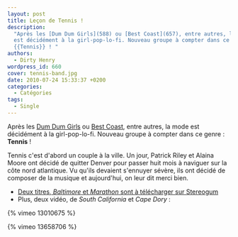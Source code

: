 ```yaml
---
layout: post
title: Leçon de Tennis !
description:
  "Après les [Dum Dum Girls](588) ou [Best Coast](657), entre autres, la mode
  est décidément à la girl-pop-lo-fi. Nouveau groupe à compter dans ce genre :
  {{Tennis}} ! "
authors:
  - Dirty Henry
wordpress_id: 660
cover: tennis-band.jpg
date: 2010-07-24 15:33:37 +0200
categories:
  - Catégories
tags:
  - Single
---
```


Après les [Dum Dum Girls](588) ou [Best Coast](657), entre autres, la mode est
décidément à la girl-pop-lo-fi. Nouveau groupe à compter dans ce genre :
**Tennis** !

Tennis c'est d'abord un couple à la ville. Un jour, Patrick Riley et Alaina
Moore ont décidé de quitter Denver pour passer huit mois à naviguer sur la côte
nord atlantique. Vu qu'ils devaient s'ennuyer sévère, ils ont décidé de composer
de la musique et aujourd'hui, on leur dit merci bien.

- [Deux titres, _Baltimore_ et _Marathon_ sont à télécharger sur Stereogum](http://stereogum.com/446402/tennis-baltimore/mp3s/)
- Plus, deux vidéo, de _South California_ et _Cape Dory_ :

{% vimeo 13010675 %}

{% vimeo 13658706 %}
